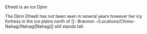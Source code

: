 Efreeti is an ice Djinn

The Djinn Efreeti has not been seen in several years however her icy fortress in the ice plains north of [[- Brannon -/Locations/Chimo-Nahagi/Nahagi|Nahagi]] still stands tall. 